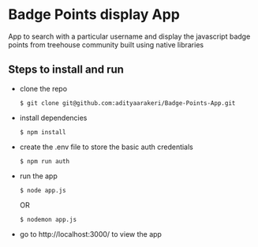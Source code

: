 # Badge Points display App

App to search with a particular username and display the javascript badge points from treehouse community built using native libraries

## Steps to install and run
- clone the repo

    ```$ git clone git@github.com:adityaarakeri/Badge-Points-App.git```

- install dependencies

    ```$ npm install ```

- create the .env file to store the basic auth credentials

    ```$ npm run auth```

- run the app

    ```$ node app.js```

    OR

    ```$ nodemon app.js```

- go to http://localhost:3000/ to view the app